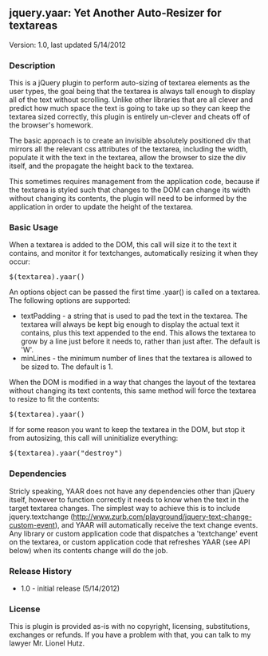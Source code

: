 ## jquery.yaar: Yet Another Auto-Resizer for textareas

Version: 1.0, last updated 5/14/2012

### Description
This is a jQuery plugin to perform auto-sizing of textarea elements as the user types, the goal being that the textarea is always tall enough to display all of the text without scrolling. Unlike other libraries that are all clever and predict how much space the text is going to take up so they can keep the textarea sized correctly, this plugin is entirely un-clever and cheats off of the browser's homework.

The basic approach is to create an invisible absolutely positioned div that mirrors all the relevant css attributes of the textarea, including the width, populate it with the text in the textarea, allow the browser to size the div itself, and the propagate the height back to the textarea.

This sometimes requires management from the application code, because if the textarea is styled such that changes to the DOM can change its width without changing its contents, the plugin will need to be informed by the application in order to update the height of the textarea.

### Basic Usage
When a textarea is added to the DOM, this call will size it to the text it contains, and monitor it for textchanges, automatically resizing it when they occur:

<pre>$(textarea).yaar()</pre>

An options object can be passed the first time .yaar() is called on a textarea. The following options are supported:
* textPadding - a string that is used to pad the text in the textarea. The textarea will always be kept big enough to display the actual text it contains, plus this text appended to the end. This allows the textarea to grow by a line just before it needs to, rather than just after. The default is 'W'.
* minLines - the minimum number of lines that the textarea is allowed to be sized to. The default is 1.

When the DOM is modified in a way that changes the layout of the textarea without changing its text contents, this same method will force the textarea to resize to fit the contents:

<pre>$(textarea).yaar()</pre>

If for some reason you want to keep the textarea in the DOM, but stop it from autosizing, this call will uninitialize everything:

<pre>$(textarea).yaar("destroy")</pre>

### Dependencies
Stricly speaking, YAAR does not have any dependencies other than jQuery itself, however to function correctly it needs to know when the text in the target textarea changes. The simplest way to achieve this is to include jquery.textchange (http://www.zurb.com/playground/jquery-text-change-custom-event), and YAAR will automatically receive the text change events. Any library or custom application code that dispatches a 'textchange' event on the textarea, or custom application code that refreshes YAAR (see API below) when its contents change will do the job.

### Release History
* 1.0 - initial release (5/14/2012)

### License
 This is plugin is provided as-is with no copyright, licensing, substitutions, exchanges or refunds. If you have a problem with that, you can talk to my lawyer Mr. Lionel Hutz.
